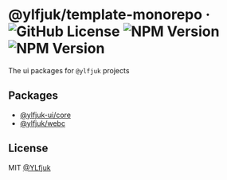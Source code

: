 # @ylfjuk/template-monorepo &middot; ![GitHub License](https://img.shields.io/github/license/ylfjuk/template-monorepo) ![NPM Version](https://img.shields.io/npm/v/%40ylfjuk-ui/core?logo=typescript) ![NPM Version](https://img.shields.io/npm/v/%40ylfjuk/webc?logo=webcomponents.org)

The ui packages for `@ylfjuk` projects

## Packages

- [@ylfjuk-ui/core](packages/core/README.md)
- [@ylfjuk/webc](packages/webc/README.md)

## License

MIT [@YLfjuk](https://github.com/YLfjuk)
